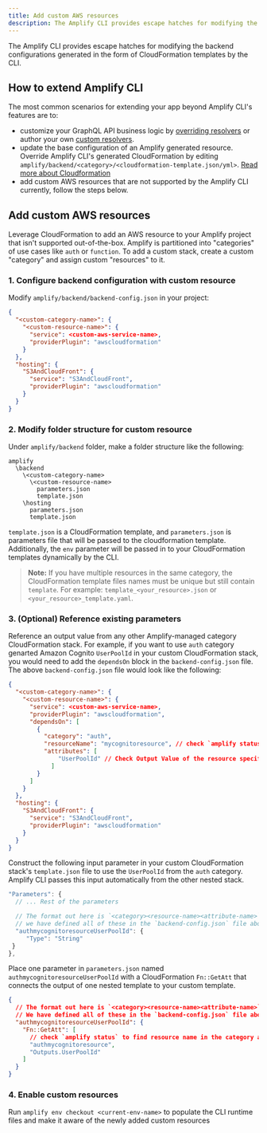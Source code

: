 ```yaml
---
title: Add custom AWS resources
description: The Amplify CLI provides escape hatches for modifying the backend configurations generated in the form of CloudFormation templates by the CLI. This allows you to use the CLI for common flows but also any advanced scenarios which aren't provided in the standard category workflows.
---
```


The Amplify CLI provides escape hatches for modifying the backend configurations generated in the form of CloudFormation templates by the CLI. 

## How to extend Amplify CLI

The most common scenarios for extending your app beyond Amplify CLI's features are to:
* customize your GraphQL API business logic by [overriding resolvers](~/cli/graphql-transformer/resolvers.md#overwriting-resolvers) or author your own [custom resolvers](~/cli/graphql-transformer/resolvers.md#custom-resolvers).
* update the base configuration of an Amplify generated resource. Override Amplify CLI's generated CloudFormation by editing `amplify/backend/<category>/<cloudformation-template.json/yml>`. [Read more about Cloudformation](https://aws.amazon.com/cloudformation/)
* add custom AWS resources that are not supported by the Amplify CLI currently, follow the steps below.

## Add custom AWS resources 

Leverage CloudFormation to add an AWS resource to your Amplify project that isn't supported out-of-the-box. Amplify is partitioned into "categories" of use cases like `auth` or `function`. To add a custom stack, create a custom "category" and assign custom "resources" to it.

### 1. Configure backend configuration with custom resource
Modify `amplify/backend/backend-config.json` in your project:
```json
{
  "<custom-category-name>": {
    "<custom-resource-name>": {
      "service": <custom-aws-service-name>,
      "providerPlugin": "awscloudformation"
    }
  },
  "hosting": {
    "S3AndCloudFront": {
      "service": "S3AndCloudFront",
      "providerPlugin": "awscloudformation"
    }
  }
}
```


### 2. Modify folder structure for custom resource
Under `amplify/backend` folder, make a folder structure like the following:
```console
amplify
  \backend
    \<custom-category-name>
      \<custom-resource-name>
        parameters.json
        template.json
    \hosting
      parameters.json
      template.json
```
`template.json` is a CloudFormation template, and `parameters.json` is parameters file that will be passed to the cloudformation template. Additionally, the `env` parameter will be passed in to your CloudFormation templates dynamically by the CLI. 

> **Note:** If you have multiple resources in the same category, the CloudFormation template files names must be unique but still contain `template`. For example: `template_<your_resource>.json` or `<your_resource>_template.yaml`.

### 3. (Optional) Reference existing parameters

Reference an output value from any other Amplify-managed category CloudFormation stack. For example, if you want to use `auth` category genarted Amazon Cognito `UserPoolId` in your custom CloudFormation stack, you would need to add the `dependsOn` block in the `backend-config.json` file. The above `backend-config.json` file would look like the following:

```json
{
  "<custom-category-name>": {
    "<custom-resource-name>": {
      "service": <custom-aws-service-name>,
      "providerPlugin": "awscloudformation",
      "dependsOn": [
        {
          "category": "auth",
          "resourceName": "mycognitoresource", // check `amplify status` to find resource name
          "attributes": [
              "UserPoolId" // Check Output Value of the resource specific cloudformation file to find available attributes
            ]
        }
      ]
    }
  },
  "hosting": {
    "S3AndCloudFront": {
      "service": "S3AndCloudFront",
      "providerPlugin": "awscloudformation"
    }
  }
}
```

Construct the following input parameter in your custom CloudFormation stack's `template.json` file to use the `UserPoolId` from the `auth` category. Amplify CLI passes this input automatically from the other nested stack.

```javascript
"Parameters": {
  // ... Rest of the parameters

  // The format out here is `<category><resource-name><attribute-name>`
  // we have defined all of these in the `backend-config.json` file above
  "authmycognitoresourceUserPoolId": { 
	 "Type": "String"
 }
},
```

Place one parameter in `parameters.json` named `authmycognitoresourceUserPoolId` with a CloudFormation `Fn::GetAtt` that connects the output of one nested template to your custom template.

```json
{
  // The format out here is `<category><resource-name><attribute-name>`
  // We have defined all of these in the `backend-config.json` file above
  "authmycognitoresourceUserPoolId": {
    "Fn::GetAtt": [
      // check `amplify status` to find resource name in the category auth
      "authmycognitoresource",  
      "Outputs.UserPoolId"
    ]
  }
}
```

### 4. Enable custom resources
Run `amplify env checkout <current-env-name>` to populate the CLI runtime files and make it aware of the newly added custom resources
